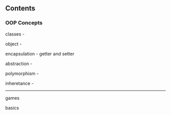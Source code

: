 ## Contents

### OOP Concepts
classes - 

object - 

encapsulation - getter and setter

abstraction -

polymorphism - 

inheretance - 

---
games 

basics 
